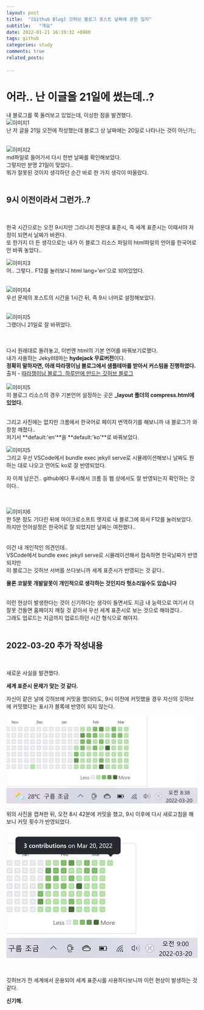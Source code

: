 ```yaml
---
layout: post
title:  "[Github Blog] 깃허브 블로그 포스트 날짜에 관한 일지"
subtitle:   "개요"
date: 2022-01-21 16:19:32 +0900
tags: github
categories: study
comments: true
related_posts:

---
```



# 어라.. 난 이글을 21일에 썼는데..?<br/>

내 블로그를 쭉 둘러보고 있었는데, 이상한 점을 발견했다.<br/>
![이미지1](https://github.com/wookikim95/wookikim95.github.io/blob/main/assets/img/study/github/2022-01-21_1.jpg?raw=true)<br/>
난 저 글을 21일 오전에 작성했는데 블로그 상 날짜에는 20일로 나타나는 것이 아닌가;;<br/>
<br/>


![이미지2](https://github.com/wookikim95/wookikim95.github.io/blob/main/assets/img/study/github/2022-01-21_2.jpg?raw=true)<br/>
md파일로 들어가서 다시 한번 날짜를 확인해보았다.<br/>
그렇지만 분명 21일이 맞았다..<br/>
뭐가 잘못된 것이지 생각하던 순간 바로 한 가지 생각이 떠올랐다.<br/>
<br/>

## 9시 이전이라서 그런가..?<br/>

<br/>

한국 시간으로는 오전 9시지만 그리니치 천문대 표준시, 즉 세계 표준시는 이때서야 자정이 되면서 날짜가 바뀐다.<br/>
또 한가지 더 든 생각으로는 내가 이 블로그 리소스 파일의 html파일의 언어를 한국어로 안 바꿔 놓았다..<br/>

![이미지3](https://github.com/wookikim95/wookikim95.github.io/blob/main/assets/img/study/github/2022-01-21_5.jpg?raw=true)<br/>
어.. 그렇다.. F12를 눌러보니 html lang='en'으로 되어있었다.<br/>
<br/>

![이미지4](https://github.com/wookikim95/wookikim95.github.io/blob/main/assets/img/study/github/2022-01-21_3.jpg?raw=true)<br/>
우선 문제의 포스트의 시간을 1시간 뒤, 즉 9시 너머로 설정해보았다.<br/>
<br/>

![이미지5](https://github.com/wookikim95/wookikim95.github.io/blob/main/assets/img/study/github/2022-01-21_4.jpg?raw=true)<br/>
그랬더니 21일로 잘 바뀌었다.<br/>
<br/>
<br/>

다시 원래대로 돌려놓고, 이번엔 html의 기본 언어를 바꿔보기로했다.<br/>
내가 사용하는 Jekyll테마는 **hydejack 무료버전**이다.<br/>
**정확히 말하자면, 아래 따라쟁이님 블로그에서 샘플테마를 받아서 커스텀을 진행하였다.**<br/>
출처 - [따라쟁이님 블로그, 하루만에 만드는 깃허브 블로그](https://khw11044.github.io/blog/githubpages/2020-12-26-making-blog-02/)<br/>
<br/>
![이미지5](https://github.com/wookikim95/wookikim95.github.io/blob/main/assets/img/study/github/2022-01-21_6.jpg?raw=true)<br/>
이 블로그 리소스의 경우 기본언어 설정하는 곳은 **_layout 폴더의 compress.html에 있었다.**<br/>
<br/>

그리고 사진에는 없지만 크롬에서 한국어로 페이지 번역하기를 해보니까 내 블로그가 와장창 깨졌다..<br/>
저기서 **default:'en'**을 **default:'ko'**로 바꿔보았다. <br/>

![이미지5](https://github.com/wookikim95/wookikim95.github.io/blob/main/assets/img/study/github/2022-01-21_7.jpg?raw=true)<br/>
그리고 우선 VSCode에서 bundle exec jekyll serve로 시뮬레이션해보니 날짜도 원하는 대로 나오고 언어도 ko로 잘 반영되었다.<br/>

자 이제 남은건.. github에다 푸시해서 크롬 등 웹 상에서도 잘 반영되는지 확인하는 것이다..<br/>
<br/>
<br/>

![이미지6](https://github.com/wookikim95/wookikim95.github.io/blob/main/assets/img/study/github/2022-01-21_8.jpg?raw=true)<br/>
한 5분 정도 기다린 뒤에 마이크로소프트 엣지로 내 블로그에 와서 F12를 눌러보았다.<br/>
하지만 언어설정은 한국어로 잘 되었지만 날짜는 여전했다..<br/>
<br/>
<br/>
이건 내 개인적인 의견인데..<br/>
VSCode에서 bundle exec jekyll serve로 시뮬레이션해서 접속하면 한국날짜가 반영되지만<br/>
이 블로그는 깃허브 서버를 쓰다보니까 세계 표준시가 반영되는 것 같다..<br/>

**물론 코알못 개발알못이 개인적으로 생각하는 것인지라 헛소리일수도 있습니다**<br/>

<br/>
이런 현상이 발생한다는 것이 신기하다는 생각이 들면서도 지금 내 능력으로 여기서 더 잘못 건들면 홈페이지 깨질 것 같아서 우선 세계 표준시로 보는 것으로 해야겠다..<br/>
그래도 업로드는 지금까지 업로드하던 시간 형식으로 해야지.<br/>
<br/>

## 2022-03-20 추가 작성내용<br/>
<br/>

새로운 사실을 발견했다.<br/>

__세계 표준시 문제가 맞는 것 같다.__<br/>

자신이 같은 날에 깃허브에 커밋을 했더라도, 9시 이전에 커밋했을 경우 자신의 깃허브에 커밋했다는 표시가 블록에 반영이 되지 않는다.<br/>

![이미지7](https://github.com/wookeykim95/wookeykim95.github.io/blob/main/assets/img/study/github/2022-03-20_github_1.jpg?raw=true)<br/>


위의 사진을 캡쳐한 뒤, 오전 8시 42분에 커밋을 했고, 9시 이후에 다시 새로고침을 해보니 커밋 횟수가 반영되었다.<br/>

![이미지8](https://github.com/wookeykim95/wookeykim95.github.io/blob/main/assets/img/study/github/2022-03-20_github_2.jpg?raw=true)<br/>

<br/>

깃허브가 전 세계에서 운용되어 세계 표준시를 사용하다보니까 이런 현상이 발생하는 것 같다.<br/>

**신기해.**